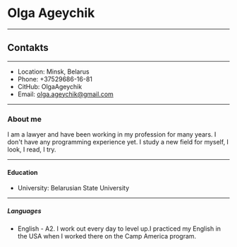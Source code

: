 # Olga Ageychik
*******
## Contakts 
*******
* Location: Minsk, Belarus
* Phone: +37529686-16-81
* CitHub: OlgaAgeychik
* Email: olga.ageychik@gmail.com
*******
### About me
I am a lawyer and have been working in my profession for many years. I don't have any programming experience yet. I study a new field for myself, I look, I read, I try.
*********
#### Education
* University: Belarusian State University
*********
##### Languages
* English - A2. I work out every day to level up.I practiced my English in the USA when I worked there on the Camp America program.
